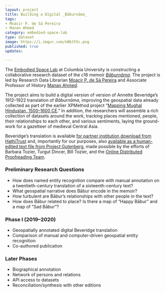 ```yaml
---
layout: project
title: Building a Digital _Bāburnāma_
tags:
- Moacir P. de Sá Pereira
- Manan Ahmed
category: embodied-space-lab
type: dataset
image: https://i.imgur.com/nB6Jt5c.png
published: true
updates:

---
```


The [Embodied Space Lab][1] at Columbia University is constructing a
collaborative research dataset of the c16 memoir [_Bāburnāma_][4]. The project is
led by Research Data Librarian [Moacir P. de Sá Pereira][2] and Associate
Professor of History [Manan Ahmed][3]. 

The project aims to build a digital version of version of Annette Beveridge’s
1912–1922 translation of _Bāburnāma_, improving the geospatial data already
collected as part of the earlier XPMethod project “[Mapping Mughal Hindustan,
1500–1600 CE][5].” In addition, the researchers will assemble a rich
collection of datasets around the work, tracking places mentioned, people,
their relationships to each other, and various sentiments, laying the
ground-work for a gazetteer of medieval Central Asia.

Beveridge’s translation is available [for partner institution download from
HathiTrust](https://catalog.hathitrust.org/Record/011261317) and, importantly
for our purposes, also [available as a human-edited text file from Project
Gutenberg](https://www.gutenberg.org/ebooks/44608), made possible by the
efforts of Barbara Tozier, Turgut Dincer, Bill Tozier, and the [Online
Distributed Proofreading Team](http://www.pgdp.net). 

### Preliminary Research Questions

* How does named entity recognition compare with manual annotation on a twentieth-century translation of a sixteenth-century text?
* What geospatial narrative does Bābur encode in the memoir?
* How turbulent are Bābur’s relationships with other people in the text?
* How does Bābur related to place? Is there a map of “Happy Bābur” and a map
of “Sad Bābur”?

### Phase I (2019–2020)

* Geospatially annotated digital Beveridge translation
* Comparison of manual and computer-driven geospatial entity recognition
* Co-authored publication

### Later Phases

* Biographical annotation
* Network of persons and relations
* API access to datasets
* Reconciliation/synthesis with other editions



[1]: https://xpmethod.plaintext.in/projects/embodied-space-lab.html
[2]: https://moacir.com
[3]: https://history.columbia.edu/faculty/manan-ahmed/
[4]: http://en.wikipedia.org/wiki/Baburnama
[5]: https://xpmethod.plaintext.in/embodied-space-lab/mapping-mughal-hindustan.html

